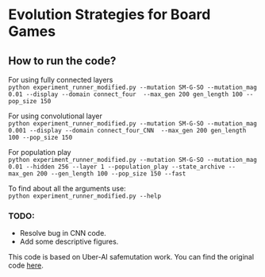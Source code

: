 # Evolution Strategies for Board Games

## How to run the code? <br>
For using fully connected layers <br>
`python experiment_runner_modified.py --mutation SM-G-SO --mutation_mag 0.01 --display --domain connect_four  --max_gen 200 gen_length 100 --pop_size 150` <br>

For using convolutional layer <br>
`python experiment_runner_modified.py --mutation SM-G-SO --mutation_mag 0.001 --display --domain connect_four_CNN  --max_gen 200 gen_length 100 --pop_size 150` <br>

For population play <br>
`python experiment_runner_modified.py --mutation SM-G-SO --mutation_mag 0.01 --hidden 256 --layer 1 --population_play --state_archive --max_gen 200 --gen_length 100 --pop_size 150 --fast` <br>

To find about all the arguments use: <br>
`python experiment_runner_modified.py --help` <br>

### TODO:
- Resolve bug in CNN code.
- Add some descriptive figures.

This code is based on Uber-AI safemutation work. You can find the original code [here](https://github.com/uber-research/safemutations).

